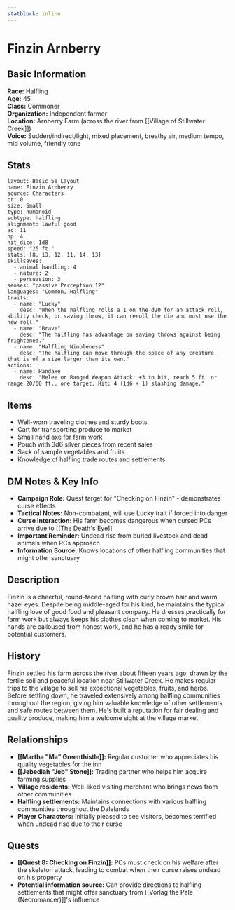 ```yaml
---
statblock: inline
---
```


# Finzin Arnberry

## Basic Information
**Race:** Halfling  
**Age:** 45  
**Class:** Commoner  
**Organization:** Independent farmer  
**Location:** Arnberry Farm (across the river from [[Village of Stillwater Creek]])  
**Voice:** Sudden/indirect/light, mixed placement, breathy air, medium tempo, mid volume, friendly tone  

## Stats
```statblock
layout: Basic 5e Layout
name: Finzin Arnberry
source: Characters
cr: 0
size: Small
type: humanoid
subtype: halfling
alignment: lawful good
ac: 11
hp: 4
hit_dice: 1d8
speed: "25 ft."
stats: [8, 13, 12, 11, 14, 13]
skillsaves:
  - animal handling: 4
  - nature: 2
  - persuasion: 3
senses: "passive Perception 12"
languages: "Common, Halfling"
traits:
  - name: "Lucky"
    desc: "When the halfling rolls a 1 on the d20 for an attack roll, ability check, or saving throw, it can reroll the die and must use the new roll."
  - name: "Brave"
    desc: "The halfling has advantage on saving throws against being frightened."
  - name: "Halfling Nimbleness"
    desc: "The halfling can move through the space of any creature that is of a size larger than its own."
actions:
  - name: Handaxe
    desc: "Melee or Ranged Weapon Attack: +3 to hit, reach 5 ft. or range 20/60 ft., one target. Hit: 4 (1d6 + 1) slashing damage."
```  

## Items
- Well-worn traveling clothes and sturdy boots
- Cart for transporting produce to market
- Small hand axe for farm work
- Pouch with 3d6 silver pieces from recent sales
- Sack of sample vegetables and fruits
- Knowledge of halfling trade routes and settlements

## DM Notes & Key Info
- **Campaign Role:** Quest target for "Checking on Finzin" - demonstrates curse effects
- **Tactical Notes:** Non-combatant, will use Lucky trait if forced into danger
- **Curse Interaction:** His farm becomes dangerous when cursed PCs arrive due to [[The Death's Eye]]
- **Important Reminder:** Undead rise from buried livestock and dead animals when PCs approach
- **Information Source:** Knows locations of other halfling communities that might offer sanctuary

## Description
Finzin is a cheerful, round-faced halfling with curly brown hair and warm hazel eyes. Despite being middle-aged for his kind, he maintains the typical halfling love of good food and pleasant company. He dresses practically for farm work but always keeps his clothes clean when coming to market. His hands are calloused from honest work, and he has a ready smile for potential customers.

## History
Finzin settled his farm across the river about fifteen years ago, drawn by the fertile soil and peaceful location near Stillwater Creek. He makes regular trips to the village to sell his exceptional vegetables, fruits, and herbs. Before settling down, he traveled extensively among halfling communities throughout the region, giving him valuable knowledge of other settlements and safe routes between them. He's built a reputation for fair dealing and quality produce, making him a welcome sight at the village market.

## Relationships
- **[[Martha "Ma" Greenthistle]]:** Regular customer who appreciates his quality vegetables for the inn
- **[[Jebediah "Jeb" Stone]]:** Trading partner who helps him acquire farming supplies
- **Village residents:** Well-liked visiting merchant who brings news from other communities
- **Halfling settlements:** Maintains connections with various halfling communities throughout the Dalelands
- **Player Characters:** Initially pleased to see visitors, becomes terrified when undead rise due to their curse

## Quests
- **[[Quest 8: Checking on Finzin]]:** PCs must check on his welfare after the skeleton attack, leading to combat when their curse raises undead on his property
- **Potential information source:** Can provide directions to halfling settlements that might offer sanctuary from [[Vorlag the Pale (Necromancer)]]'s influence
